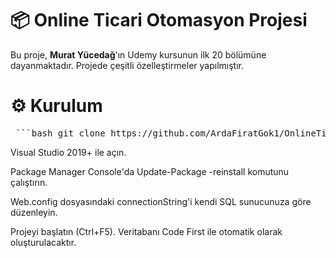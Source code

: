 # 📦 Online Ticari Otomasyon Projesi

Bu proje, **Murat Yücedağ**'ın Udemy kursunun ilk 20 bölümüne dayanmaktadır. Projede çeşitli özelleştirmeler yapılmıştır.

# ⚙️ Kurulum

<pre> ```bash git clone https://github.com/ArdaFiratGok1/OnlineTicariOtomasyon-MVC5.git ``` </pre>

Visual Studio 2019+ ile açın.

Package Manager Console'da Update-Package -reinstall komutunu çalıştırın.

Web.config dosyasındaki connectionString'i kendi SQL sunucunuza göre düzenleyin.

Projeyi başlatın (Ctrl+F5). Veritabanı Code First ile otomatik olarak oluşturulacaktır.
